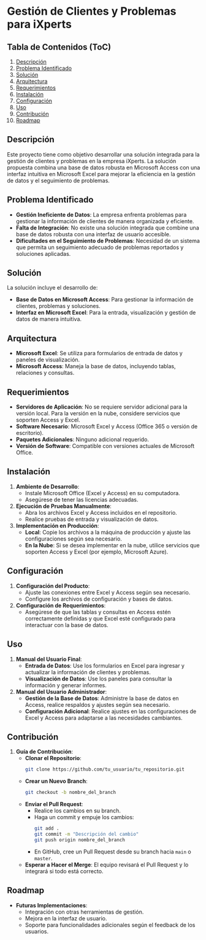 # Gestión de Clientes y Problemas para iXperts

## Tabla de Contenidos (ToC)
1. [Descripción](#descripción)
2. [Problema Identificado](#problema-identificado)
3. [Solución](#solución)
4. [Arquitectura](#arquitectura)
5. [Requerimientos](#requerimientos)
6. [Instalación](#instalación)
7. [Configuración](#configuración)
8. [Uso](#uso)
9. [Contribución](#contribución)
10. [Roadmap](#roadmap)

## Descripción
Este proyecto tiene como objetivo desarrollar una solución integrada para la gestión de clientes y problemas en la empresa iXperts. La solución propuesta combina una base de datos robusta en Microsoft Access con una interfaz intuitiva en Microsoft Excel para mejorar la eficiencia en la gestión de datos y el seguimiento de problemas.

## Problema Identificado
- **Gestión Ineficiente de Datos**: La empresa enfrenta problemas para gestionar la información de clientes de manera organizada y eficiente.
- **Falta de Integración**: No existe una solución integrada que combine una base de datos robusta con una interfaz de usuario accesible.
- **Dificultades en el Seguimiento de Problemas**: Necesidad de un sistema que permita un seguimiento adecuado de problemas reportados y soluciones aplicadas.

## Solución
La solución incluye el desarrollo de:
- **Base de Datos en Microsoft Access**: Para gestionar la información de clientes, problemas y soluciones.
- **Interfaz en Microsoft Excel**: Para la entrada, visualización y gestión de datos de manera intuitiva.

## Arquitectura
- **Microsoft Excel**: Se utiliza para formularios de entrada de datos y paneles de visualización.
- **Microsoft Access**: Maneja la base de datos, incluyendo tablas, relaciones y consultas.

## Requerimientos
- **Servidores de Aplicación**: No se requiere servidor adicional para la versión local. Para la versión en la nube, considere servicios que soporten Access y Excel.
- **Software Necesario**: Microsoft Excel y Access (Office 365 o versión de escritorio).
- **Paquetes Adicionales**: Ninguno adicional requerido.
- **Versión de Software**: Compatible con versiones actuales de Microsoft Office.

## Instalación
1. **Ambiente de Desarrollo**:
   - Instale Microsoft Office (Excel y Access) en su computadora.
   - Asegúrese de tener las licencias adecuadas.
2. **Ejecución de Pruebas Manualmente**:
   - Abra los archivos Excel y Access incluidos en el repositorio.
   - Realice pruebas de entrada y visualización de datos.
3. **Implementación en Producción**:
   - **Local**: Copie los archivos a la máquina de producción y ajuste las configuraciones según sea necesario.
   - **En la Nube**: Si se desea implementar en la nube, utilice servicios que soporten Access y Excel (por ejemplo, Microsoft Azure).

## Configuración
1. **Configuración del Producto**:
   - Ajuste las conexiones entre Excel y Access según sea necesario.
   - Configure los archivos de configuración y bases de datos.
2. **Configuración de Requerimientos**:
   - Asegúrese de que las tablas y consultas en Access estén correctamente definidas y que Excel esté configurado para interactuar con la base de datos.

## Uso
1. **Manual del Usuario Final**:
   - **Entrada de Datos**: Use los formularios en Excel para ingresar y actualizar la información de clientes y problemas.
   - **Visualización de Datos**: Use los paneles para consultar la información y generar informes.
2. **Manual del Usuario Administrador**:
   - **Gestión de la Base de Datos**: Administre la base de datos en Access, realice respaldos y ajustes según sea necesario.
   - **Configuración Adicional**: Realice ajustes en las configuraciones de Excel y Access para adaptarse a las necesidades cambiantes.

## Contribución
1. **Guía de Contribución**:
   - **Clonar el Repositorio**:
     ```bash
     git clone https://github.com/tu_usuario/tu_repositorio.git
     ```
   - **Crear un Nuevo Branch**:
     ```bash
     git checkout -b nombre_del_branch
     ```
   - **Enviar el Pull Request**:
     - Realice los cambios en su branch.
     - Haga un commit y empuje los cambios:
       ```bash
       git add .
       git commit -m "Descripción del cambio"
       git push origin nombre_del_branch
       ```
     - En GitHub, cree un Pull Request desde su branch hacia `main` o `master`.
   - **Esperar a Hacer el Merge**: El equipo revisará el Pull Request y lo integrará si todo está correcto.

## Roadmap
- **Futuras Implementaciones**:
  - Integración con otras herramientas de gestión.
  - Mejora en la interfaz de usuario.
  - Soporte para funcionalidades adicionales según el feedback de los usuarios.
